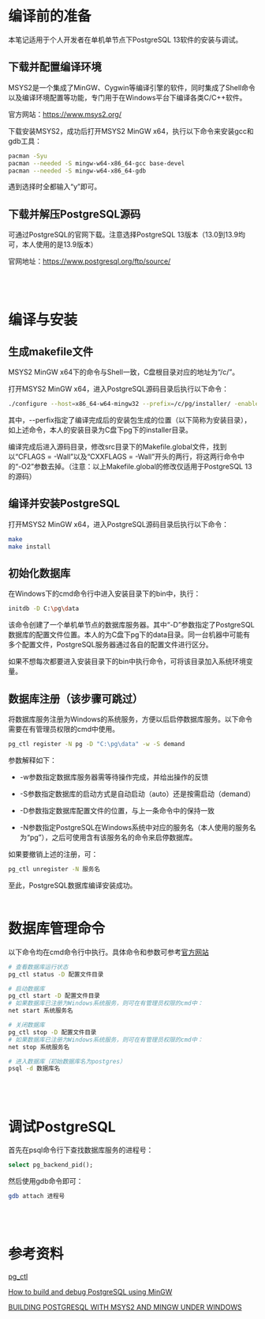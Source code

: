 # 编译前的准备

本笔记适用于个人开发者在单机单节点下PostgreSQL 13软件的安装与调试。

## 下载并配置编译环境

MSYS2是一个集成了MinGW、Cygwin等编译引擎的软件，同时集成了Shell命令以及编译环境配置等功能，专门用于在Windows平台下编译各类C/C++软件。

官方网站：https://www.msys2.org/

下载安装MSYS2，成功后打开MSYS2 MinGW x64，执行以下命令来安装gcc和gdb工具：
```bash
pacman -Syu
pacman --needed -S mingw-w64-x86_64-gcc base-devel
pacman --needed -S mingw-w64-x86_64-gdb
```
遇到选择时全都输入“y”即可。

## 下载并解压PostgreSQL源码

可通过PostgreSQL的官网下载。注意选择PostgreSQL 13版本（13.0到13.9均可，本人使用的是13.9版本）

官网地址：https://www.postgresql.org/ftp/source/

<br/><br/>

# 编译与安装
## 生成makefile文件
MSYS2 MinGW x64下的命令与Shell一致，C盘根目录对应的地址为“/c/”。

打开MSYS2 MinGW x64，进入PostgreSQL源码目录后执行以下命令：
```bash
./configure --host=x86_64-w64-mingw32 --prefix=/c/pg/installer/ -enable-debug
```
其中，--perfix指定了编译完成后的安装包生成的位置（以下简称为安装目录），如上述命令，本人的安装目录为C盘下pg下的installer目录。

编译完成后进入源码目录，修改src目录下的Makefile.global文件，找到以“CFLAGS = -Wall”以及“CXXFLAGS = -Wall”开头的两行，将这两行命令中的“-O2”参数去掉。（注意：以上Makefile.global的修改仅适用于PostgreSQL 13的源码）

## 编译并安装PostgreSQL
打开MSYS2 MinGW x64，进入PostgreSQL源码目录后执行以下命令：
```bash
make
make install
```

## 初始化数据库
在Windows下的cmd命令行中进入安装目录下的bin中，执行：
```bash
initdb -D C:\pg\data
```
该命令创建了一个单机单节点的数据库服务器。其中“-D”参数指定了PostgreSQL数据库的配置文件位置。本人的为C盘下pg下的data目录。同一台机器中可能有多个配置文件，PostgreSQL服务器通过各自的配置文件进行区分。

如果不想每次都要进入安装目录下的bin中执行命令，可将该目录加入系统环境变量。

## 数据库注册（该步骤可跳过）
将数据库服务注册为Windows的系统服务，方便以后启停数据库服务。以下命令需要在有管理员权限的cmd中使用。
```bash
pg_ctl register -N pg -D "C:\pg\data" -w -S demand
```
参数解释如下：
- -w参数指定数据库服务器需等待操作完成，并给出操作的反馈

- -S参数指定数据库的启动方式是自动启动（auto）还是按需启动（demand）

- -D参数指定数据库配置文件的位置，与上一条命令中的保持一致

- -N参数指定PostgreSQL在Windows系统中对应的服务名（本人使用的服务名为“pg”），之后可使用含有该服务名的命令来启停数据库。

如果要撤销上述的注册，可：
```bash
pg_ctl unregister -N 服务名
```

至此，PostgreSQL数据库编译安装成功。
<br/><br/>

# 数据库管理命令
以下命令均在cmd命令行中执行。具体命令和参数可参考[官方网站](https://www.postgresql.org/docs/current/app-pg-ctl.html)
```bash
# 查看数据库运行状态
pg_ctl status -D 配置文件目录

# 启动数据库
pg_ctl start -D 配置文件目录
# 如果数据库已注册为Windows系统服务，则可在有管理员权限的cmd中：
net start 系统服务名

# 关闭数据库
pg_ctl stop -D 配置文件目录
# 如果数据库已注册为Windows系统服务，则可在有管理员权限的cmd中：
net stop 系统服务名

# 进入数据库（初始数据库名为postgres）
psql -d 数据库名
```
<br/><br/>

# 调试PostgreSQL
首先在psql命令行下查找数据库服务的进程号：
```sql
select pg_backend_pid();
```
然后使用gdb命令即可：
```bash
gdb attach 进程号
```
<br/><br/>


# 参考资料
[pg_ctl](https://www.postgresql.org/docs/current/app-pg-ctl.html)

[How to build and debug PostgreSQL using MinGW](https://osmanthus.work/?p=164)

[BUILDING POSTGRESQL WITH MSYS2 AND MINGW UNDER WINDOWS](https://www.cybertec-postgresql.com/en/building-postgresql-with-msys2-and-mingw-under-windows/)

